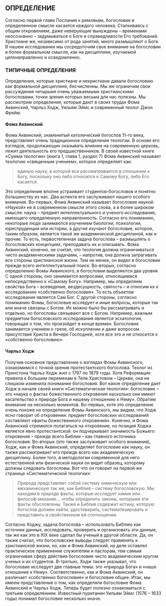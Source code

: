 ## ОПРЕДЕЛЕНИЕ

Cогласно первой главе Послания к римлянам, богословие в определенном смысле касается каждого человека. Сталкиваясь с общим откровением, даже неверующие вынуждены – временами неосознанно – задумываться о Боге и справедливости Его требований. Христиане же, независимо от рода занятий, много размышляют о Боге. В нашем исследовании мы сосредоточим свое внимание на богословии в более формальном смысле, как на дисциплине, изучаемой целенаправленно и осведомленно.

### ТИПИЧНЫЕ ОПРЕДЕЛЕНИЯ

Определения, которые христиане и нехристиане давали богословию как формальной дисциплине, бесчисленны. Мы же ограничим свои рассуждения четырьмя очень уважаемыми христианскими богословами, точки зрения которых весьма для нас полезны. Мы рассмотрим определения, которые дают в своих трудах Фома Аквинский, Чарльз Ходж, Уильям Эймс и современный теолог Джон Фрейм.

#### Фома Аквинский

Фома Аквинский, знаменитый католический богослов 11-го века, представляет очень традиционное определение теологии. В основе его взглядов, продолжающих оказывать влияние на современную церковь, лежит деятельность его предшественников. В своей известной книге «Сумма теологии» (книга 1, глава 1, раздел 7) Фома Аквинский называет теологию «священным учением», которое определяет как:

> единую науку, в которой все рассматривается в отношении к Богу, поскольку оно либо относится к Самому Богу, либо Его касается.

Это определение вполне устраивает студентов-богословов и понятно большинству из нас. Два аспекта его заслуживают нашего особого внимания.
Во-первых, Фома Аквинский называет богословие наукой. «Наукой» не в современном смысле этого слова, а в более широком смысле: наука – предмет интеллектуального и ученого исследования, имеющего определенную направленность. Согласно его пониманию, некоторые люди занимаются изучением биологии, психологии, юриспруденции или истории, а другие изучают богословие, которое, таким образом, является такой же академической дисциплиной, как и прочие.
То есть, первостепенная задача богослова – размышлять о богословских концепциях, преподавать их и описывать. Фома Аквинский, конечно, не считал, что теология должна ограничиваться чисто академическими задачами, – напротив, она должна затрагивать все стороны христианской жизни. Тем не менее, он видел в богословии прежде всего интеллектуальный поиск.
Во-вторых, согласно определению Фомы Аквинского, в богословии выделяются два уровня. С одной стороны, оно занимается вопросами, относящимися непосредственно к «Самому Богу». Например, мы определяем свойства Бога – всеведение, вездесущность, святость – и относим их к исследованию «собственно богословия». То есть объектом исследования является Сам Бог.
С другой стороны, согласно пониманию Фомы, богословие исследует и иные вопросы, которые так или иначе связаны с Богом. Их можно было бы рассматривать и отдельно, но богословы связывают все с Богом. Например, важным предметом богословского исследования является эсхатология, говорящая о том, что произойдет в конце времен. Богословие занимается учением о грехе, об искуплении и даже вопросом присутствия Христа в Вечере Господней, хотя все это и не относится к «собственно богословию».


#### Чарльз Ходж

Получив основное представление о взглядах Фомы Аквинского, ознакомимся с точкой зрения протестантского богослова. Теолог из Принстона Чарльз Ходж жил с 1797 по 1879 годы. Хотя Реформация привела к большим переменам в Теле Христовом – Церкви, она не слишком изменила понимание богословия. Вот какое определение дает Ходж в начале своей книги «Систематическая теология»: богословие – это «наука о фактах божественного откровения насколько они имеют касательство к природе Бога и нашему отношению к Нему».
Обратим внимание на несколько моментов. Во-первых, хотя это определение очень похоже на определение Фомы Аквинского, мы видим, что Ходж ясно говорит об откровении: предмет богословских исследований составляют «факты божественного откровения». Конечно, и Фома Аквинский стремился полагаться на откровение, но позиция Ходжа является явно протестантской: он подчеркивает значимость Божьего откровения – прежде всего Библии – как главного источника богословия.
Во-вторых (это также заслуживает особого внимания), Ходж, как и Фома Аквинский, определяет богословие как науку, он также рассматривает его прежде всего как академическую дисциплину. Более того, в методологии современной для него естественной или физической науки он видит образец, которому должны следовать богословы. Вот что он говорит на первой же странице «Систематической теологии»:

  > Природа представляет собой систему химическую или механическую так же, как Библия – систему богословскую. Мы находим в природе факты, которые исследует химик или философ-механик... чтобы определить законы, которыми эти факты обусловлены. Также и Библия содержит истину, которую богослов должен найти, удостоверить, систематизировать и представить в свойственном ей соотношении.
  > 

Согласно Ходжу, задача богослова – использовать Библию как источник данных, исследовать, проверить и организовать эти данные, так же как это в XIX веке сделал бы ученый в другой области.
Да, он также считал, что богословские выводы следует применять к христианской жизни, но, как и Фома Аквинский, на деле оставлял практическое применение служителям и пасторам, тем самым ограничивая сферу действия богословия чисто академическим кругом ученых и их студентов.
В-третьих, Ходж также указывал, что богословие исследует две главные темы: это «природа Бога» и «наше отношение к Нему». Соответственно, как и Фома Аквинский, он различает «собственно богословие» и богословие общее.
Итак, мы имеем представление о том, как определяли богословие Фома Аквинский и Чарльз Ходж. Теперь будет полезно ознакомиться с третьим определением. Известный пуританин Уильям Эймс (1576 – 1633 годы) понимал богословие несколько иначе.
